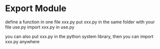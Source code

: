 # Export Module

define a function in one file xxx.py
put xxx.py in the same folder with your file use.py
import xxx.py in use.py

you can also put xxx.py in the python system library, then you can import xxx.py anywhere
